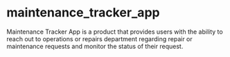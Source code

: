 # maintenance_tracker_app
Maintenance Tracker App is a product that provides users with the ability to reach out to operations or repairs department regarding repair or maintenance requests and monitor the status of their request.
